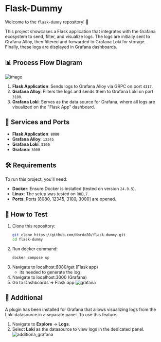 # Flask-Dummy

Welcome to the `flask-dummy` repository! 🎉

This project showcases a Flask application that integrates with the Grafana ecosystem to send, filter, and visualize logs. The logs are initially sent to Grafana Alloy, then filtered and forwarded to Grafana Loki for storage. Finally, these logs are displayed in Grafana dashboards.

## 📊 Process Flow Diagram
![image](https://github.com/user-attachments/assets/3c8bdad7-57e0-4bae-94c6-da028a35de9d)

1. **Flask Application**: Sends logs to Grafana Alloy via GRPC on port `4317`.
2. **Grafana Alloy**: Filters the logs and sends them to Grafana Loki on port `3100`.
3. **Grafana Loki**: Serves as the data source for Grafana, where all logs are visualized on the "Flask App" dashboard.

## 🚀 Services and Ports
- **Flask Application**: `8080`
- **Grafana Alloy**: `12345`
- **Grafana Loki**: `3100`
- **Grafana**: `3000`

## 🛠️ Requirements
To run this project, you'll need:
- **Docker**: Ensure Docker is installed (tested on version `24.0.5`).
- **Linux**: The setup was tested on `RHEL7`.
- **Ports**: Ports [8080, 12345, 3100, 3000] are opened.

## 🧪 How to Test
1. Clone this repository:
   ```bash
   git clone https://github.com/Nordo80/flask-dummy.git
   cd flask-dummy
2. Run docker command:
   ```bash 
   docker compose up
3. Navigate to localhost:8080/get (Flask app)
   * Its needed to generate the log
4. Navigate to localhost:3000 (Grafana)
5. Go to Dashboards => Flask app
![grafana](https://github.com/user-attachments/assets/7a37ee3f-4be2-405e-8545-8587e7348d98)


## 🔧 Additional
A plugin has been installed for Grafana that allows visualizing logs from the Loki datasource in a separate panel. To use this feature:
1. Navigate to **Explore** → **Logs**.
2. Select **Loki** as the datasource to view logs in the dedicated panel.
![additiona_grafana](https://github.com/user-attachments/assets/781c7dbe-2902-4cff-a4d1-250301e1da5a)

